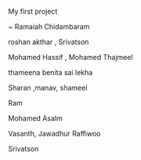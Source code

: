My first project

~ Ramaiah Chidambaram

roshan akthar , Srivatson

Mohamed Hassif , Mohamed Thajmeel

thameena benita sai lekha 

Sharan ,manav, shameel 

Ram

Mohamed Asalm

Vasanth, Jawadhur Raffiwoo

Srivatson
